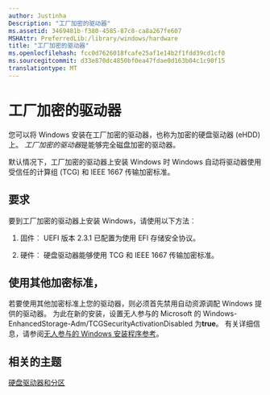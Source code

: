 ```yaml
---
author: Justinha
Description: "工厂加密的驱动器"
ms.assetid: 3469481b-f380-4585-87c8-ca8a267fe607
MSHAttr: PreferredLib:/library/windows/hardware
title: "工厂加密的驱动器"
ms.openlocfilehash: fcc0d7626018fcafe25af1e14b2f1fdd39cd1cf0
ms.sourcegitcommit: d33e870dc4850bf0ea47fdae0d163b04c1c90f15
translationtype: MT
---
```

# <a name="factory-encrypted-drives"></a>工厂加密的驱动器


您可以将 Windows 安装在工厂加密的驱动器，也称为加密的硬盘驱动器 (eHDD) 上。 *工厂加密的驱动器*是能够完全磁盘加密的驱动器。

默认情况下，工厂加密的驱动器上安装 Windows 时 Windows 自动将驱动器使用受信任的计算组 (TCG) 和 IEEE 1667 传输加密标准。

## <a name="span-idrequirementsspanspan-idrequirementsspanspan-idrequirementsspanrequirements"></a><span id="Requirements"></span><span id="requirements"></span><span id="REQUIREMENTS"></span>要求


要到工厂加密的驱动器上安装 Windows，请使用以下方法︰

1.  固件︰ UEFI 版本 2.3.1 已配置为使用 EFI 存储安全协议。

2.  硬件︰ 硬盘驱动器能够使用 TCG 和 IEEE 1667 传输加密标准。

## <a name="span-idusingotherencryptionstandardsspanspan-idusingotherencryptionstandardsspanspan-idusingotherencryptionstandardsspanusing-other-encryption-standards"></a><span id="Using_other_encryption_standards"></span><span id="using_other_encryption_standards"></span><span id="USING_OTHER_ENCRYPTION_STANDARDS"></span>使用其他加密标准，


若要使用其他加密标准上您的驱动器，则必须首先禁用自动资源调配 Windows 提供的驱动器。 为此在新的安装，设置无人参与的 Microsoft 的 Windows-EnhancedStorage-Adm/TCGSecurityActivationDisabled 为**true**。 有关详细信息，请参阅[无人参与的 Windows 安装程序参考](https://msdn.microsoft.com/library/windows/hardware/dn923277)。

## <a name="span-idrelatedtopicsspanrelated-topics"></a><span id="related_topics"></span>相关的主题


[硬盘驱动器和分区](hard-drives-and-partitions.md)

 

 






